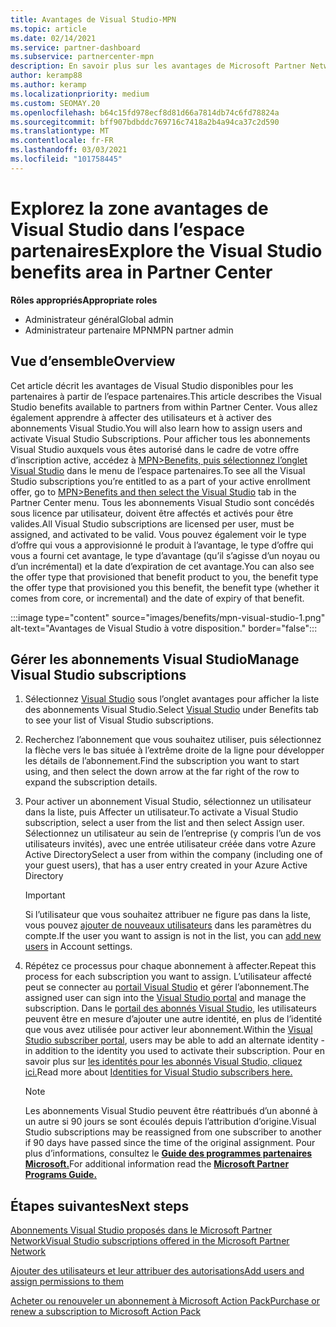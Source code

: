 ```yaml
---
title: Avantages de Visual Studio-MPN
ms.topic: article
ms.date: 02/14/2021
ms.service: partner-dashboard
ms.subservice: partnercenter-mpn
description: En savoir plus sur les avantages de Microsoft Partner Network (MPN) pour les abonnements Visual Studio
author: keramp88
ms.author: keramp
ms.localizationpriority: medium
ms.custom: SEOMAY.20
ms.openlocfilehash: b64c15fd978ecf8d81d66a7814db74c6fd78824a
ms.sourcegitcommit: bff907bdbddc769716c7418a2b4a94ca37c2d590
ms.translationtype: MT
ms.contentlocale: fr-FR
ms.lasthandoff: 03/03/2021
ms.locfileid: "101758445"
---
```

# <a name="explore-the-visual-studio-benefits-area-in-partner-center"></a><span data-ttu-id="27247-103">Explorez la zone avantages de Visual Studio dans l’espace partenaires</span><span class="sxs-lookup"><span data-stu-id="27247-103">Explore the Visual Studio benefits area in Partner Center</span></span>

<span data-ttu-id="27247-104">**Rôles appropriés**</span><span class="sxs-lookup"><span data-stu-id="27247-104">**Appropriate roles**</span></span>

- <span data-ttu-id="27247-105">Administrateur général</span><span class="sxs-lookup"><span data-stu-id="27247-105">Global admin</span></span>
- <span data-ttu-id="27247-106">Administrateur partenaire MPN</span><span class="sxs-lookup"><span data-stu-id="27247-106">MPN partner admin</span></span>

## <a name="overview"></a><span data-ttu-id="27247-107">Vue d’ensemble</span><span class="sxs-lookup"><span data-stu-id="27247-107">Overview</span></span>

<span data-ttu-id="27247-108">Cet article décrit les avantages de Visual Studio disponibles pour les partenaires à partir de l’espace partenaires.</span><span class="sxs-lookup"><span data-stu-id="27247-108">This article describes the Visual Studio benefits available to partners from within Partner Center.</span></span> <span data-ttu-id="27247-109">Vous allez également apprendre à affecter des utilisateurs et à activer des abonnements Visual Studio.</span><span class="sxs-lookup"><span data-stu-id="27247-109">You will also learn how to assign users and activate Visual Studio Subscriptions.</span></span> <span data-ttu-id="27247-110">Pour afficher tous les abonnements Visual Studio auxquels vous êtes autorisé dans le cadre de votre offre d’inscription active, accédez à  [MPN>Benefits, puis sélectionnez l’onglet Visual Studio](https://partner.microsoft.com/dashboard/mpn/membership/benefits/visualstudio) dans le menu de l’espace partenaires.</span><span class="sxs-lookup"><span data-stu-id="27247-110">To see all the Visual Studio subscriptions you’re entitled to as a part of your active enrollment offer, go to  [MPN>Benefits and then select the Visual Studio](https://partner.microsoft.com/dashboard/mpn/membership/benefits/visualstudio) tab in the Partner Center menu.</span></span> <span data-ttu-id="27247-111">Tous les abonnements Visual Studio sont concédés sous licence par utilisateur, doivent être affectés et activés pour être valides.</span><span class="sxs-lookup"><span data-stu-id="27247-111">All Visual Studio subscriptions are licensed per user, must be assigned, and activated to be valid.</span></span> <span data-ttu-id="27247-112">Vous pouvez également voir le type d’offre qui vous a approvisionné le produit à l’avantage, le type d’offre qui vous a fourni cet avantage, le type d’avantage (qu’il s’agisse d’un noyau ou d’un incrémental) et la date d’expiration de cet avantage.</span><span class="sxs-lookup"><span data-stu-id="27247-112">You can also see the offer type that provisioned that benefit product to you, the benefit type the offer type that provisioned you this benefit, the benefit type (whether it comes from core, or incremental) and the date of expiry of that benefit.</span></span>

:::image type="content" source="images/benefits/mpn-visual-studio-1.png" alt-text="Avantages de Visual Studio à votre disposition." border="false":::

## <a name="manage-visual-studio-subscriptions"></a><span data-ttu-id="27247-114">Gérer les abonnements Visual Studio</span><span class="sxs-lookup"><span data-stu-id="27247-114">Manage Visual Studio subscriptions</span></span>

1. <span data-ttu-id="27247-115">Sélectionnez [Visual Studio](https://partner.microsoft.com/dashboard/mpn/membership/benefits/visualstudio) sous l’onglet avantages pour afficher la liste des abonnements Visual Studio.</span><span class="sxs-lookup"><span data-stu-id="27247-115">Select [Visual Studio](https://partner.microsoft.com/dashboard/mpn/membership/benefits/visualstudio) under Benefits tab to see your list of Visual Studio subscriptions.</span></span>

2. <span data-ttu-id="27247-116">Recherchez l’abonnement que vous souhaitez utiliser, puis sélectionnez la flèche vers le bas située à l’extrême droite de la ligne pour développer les détails de l’abonnement.</span><span class="sxs-lookup"><span data-stu-id="27247-116">Find the subscription you want to start using, and then select the down arrow at the far right of the row to expand the subscription details.</span></span>

3. <span data-ttu-id="27247-117">Pour activer un abonnement Visual Studio, sélectionnez un utilisateur dans la liste, puis Affecter un utilisateur.</span><span class="sxs-lookup"><span data-stu-id="27247-117">To activate a Visual Studio subscription, select a user from the list and then select Assign user.</span></span> <span data-ttu-id="27247-118">Sélectionnez un utilisateur au sein de l’entreprise (y compris l’un de vos utilisateurs invités), avec une entrée utilisateur créée dans votre Azure Active Directory</span><span class="sxs-lookup"><span data-stu-id="27247-118">Select a user from within the company (including one of your guest users), that has a user entry created in your Azure Active Directory</span></span>

   > [!IMPORTANT]
   > <span data-ttu-id="27247-119">Si l’utilisateur que vous souhaitez attribuer ne figure pas dans la liste, vous pouvez [ajouter de nouveaux utilisateurs](create-user-accounts-and-set-permissions.md) dans les paramètres du compte.</span><span class="sxs-lookup"><span data-stu-id="27247-119">If the user you want to assign is not in the list, you can [add new users](create-user-accounts-and-set-permissions.md) in Account settings.</span></span>

4. <span data-ttu-id="27247-120">Répétez ce processus pour chaque abonnement à affecter.</span><span class="sxs-lookup"><span data-stu-id="27247-120">Repeat this process for each subscription you want to assign.</span></span> <span data-ttu-id="27247-121">L’utilisateur affecté peut se connecter au [portail Visual Studio](https://my.visualstudio.com/) et gérer l’abonnement.</span><span class="sxs-lookup"><span data-stu-id="27247-121">The assigned user can sign into the [Visual Studio portal](https://my.visualstudio.com/) and manage the subscription.</span></span> <span data-ttu-id="27247-122">Dans le [portail des abonnés Visual Studio](https://my.visualstudio.com/?wt.mc_id=o%7Emsft%7Edocs), les utilisateurs peuvent être en mesure d’ajouter une autre identité, en plus de l’identité que vous avez utilisée pour activer leur abonnement.</span><span class="sxs-lookup"><span data-stu-id="27247-122">Within the [Visual Studio subscriber portal](https://my.visualstudio.com/?wt.mc_id=o%7Emsft%7Edocs), users may be able to add an alternate identity - in addition to the identity you used to activate their subscription.</span></span> <span data-ttu-id="27247-123">Pour en savoir plus sur [les identités pour les abonnés Visual Studio, cliquez ici.](/visualstudio/subscriptions/vs-alternate-identity)</span><span class="sxs-lookup"><span data-stu-id="27247-123">Read more about [Identities for Visual Studio subscribers here.](/visualstudio/subscriptions/vs-alternate-identity)</span></span>

   > [!Note]
   > <span data-ttu-id="27247-124">Les abonnements Visual Studio peuvent être réattribués d’un abonné à un autre si 90 jours se sont écoulés depuis l’attribution d’origine.</span><span class="sxs-lookup"><span data-stu-id="27247-124">Visual Studio subscriptions may be reassigned from one subscriber to another if 90 days have passed since the time of the original assignment.</span></span> <span data-ttu-id="27247-125">Pour plus d’informations, consultez le **[Guide des programmes partenaires Microsoft.](https://aka.ms/partner-benefits-use-guide)**</span><span class="sxs-lookup"><span data-stu-id="27247-125">For additional information read the **[Microsoft Partner Programs Guide.](https://aka.ms/partner-benefits-use-guide)**</span></span>

## <a name="next-steps"></a><span data-ttu-id="27247-126">Étapes suivantes</span><span class="sxs-lookup"><span data-stu-id="27247-126">Next steps</span></span>

[<span data-ttu-id="27247-127">Abonnements Visual Studio proposés dans le Microsoft Partner Network</span><span class="sxs-lookup"><span data-stu-id="27247-127">Visual Studio subscriptions offered in the Microsoft Partner Network</span></span>](/visualstudio/subscriptions/program-mpn)

[<span data-ttu-id="27247-128">Ajouter des utilisateurs et leur attribuer des autorisations</span><span class="sxs-lookup"><span data-stu-id="27247-128">Add users and assign permissions to them</span></span>](create-user-accounts-and-set-permissions.md)

[<span data-ttu-id="27247-129">Acheter ou renouveler un abonnement à Microsoft Action Pack</span><span class="sxs-lookup"><span data-stu-id="27247-129">Purchase or renew a subscription to Microsoft Action Pack</span></span>](mpn-get-action-pack.md)
